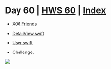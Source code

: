 # Day 60 | [HWS 60](https://www.hackingwithswift.com/100/swiftui/60) | [Index](https://github.com/JulesMoorhouse/100DaysOfSwiftUI/blob/main/README.md)

- [X06 Friends](https://github.com/JulesMoorhouse/100DaysOfSwiftUI/blob/main/X06%20Friends/X06%20Friends/ContentView.swift) 
- [DetailView.swift](https://github.com/JulesMoorhouse/100DaysOfSwiftUI/blob/main/X06%20Friends/X06%20Friends/DetailView.swift) 
- [User.swift](https://github.com/JulesMoorhouse/100DaysOfSwiftUI/blob/main/X06%20Friends/X06%20Friends/User.swift) 

- Challenge. 

<img src="../Images/day60.gif">